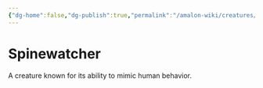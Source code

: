 ```yaml
---
{"dg-home":false,"dg-publish":true,"permalink":"/amalon-wiki/creatures/spinewatcher/","dgPassFrontmatter":true,"noteIcon":""}
---
```



# Spinewatcher

A creature known for its ability to mimic human behavior.
